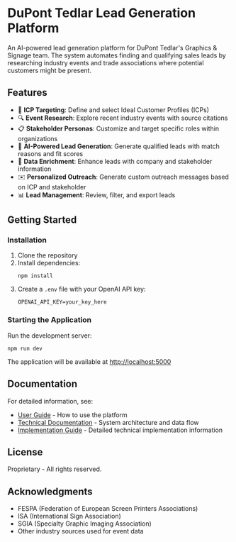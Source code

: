 # DuPont Tedlar Lead Generation Platform

An AI-powered lead generation platform for DuPont Tedlar's Graphics & Signage team. The system automates finding and qualifying sales leads by researching industry events and trade associations where potential customers might be present.

## Features

- 🎯 **ICP Targeting**: Define and select Ideal Customer Profiles (ICPs)
- 🔍 **Event Research**: Explore recent industry events with source citations
- 📋 **Stakeholder Personas**: Customize and target specific roles within organizations
- 🤖 **AI-Powered Lead Generation**: Generate qualified leads with match reasons and fit scores
- 💼 **Data Enrichment**: Enhance leads with company and stakeholder information
- ✉️ **Personalized Outreach**: Generate custom outreach messages based on ICP and stakeholder
- 📊 **Lead Management**: Review, filter, and export leads

## Getting Started

### Installation

1. Clone the repository
2. Install dependencies:
   ```
   npm install
   ```
3. Create a `.env` file with your OpenAI API key:
   ```
   OPENAI_API_KEY=your_key_here
   ```

### Starting the Application

Run the development server:
```
npm run dev
```

The application will be available at [http://localhost:5000](http://localhost:5000)

## Documentation

For detailed information, see:

- [User Guide](USER_GUIDE.md) - How to use the platform
- [Technical Documentation](DOCUMENTATION.md) - System architecture and data flow
- [Implementation Guide](IMPLEMENTATION_GUIDE.md) - Detailed technical implementation information

## License

Proprietary - All rights reserved.

## Acknowledgments

- FESPA (Federation of European Screen Printers Associations)
- ISA (International Sign Association)
- SGIA (Specialty Graphic Imaging Association)
- Other industry sources used for event data
